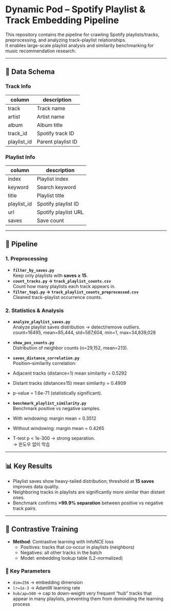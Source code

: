# Dynamic Pod – Spotify Playlist & Track Embedding Pipeline

This repository contains the pipeline for crawling Spotify playlists/tracks, preprocessing, and analyzing track–playlist relationships.  
It enables large-scale playlist analysis and similarity benchmarking for music recommendation research.

---

## 📂 Data Schema

### Track Info
| column       | description              |
|--------------|--------------------------|
| track        | Track name               |
| artist       | Artist name              |
| album        | Album title              |
| track_id     | Spotify track ID         |
| playlist_id  | Parent playlist ID       |


### Playlist Info
| column       | description              |
|--------------|--------------------------|
| index        | Playlist index           |
| keyword      | Search keyword           |
| title        | Playlist title           |
| playlist_id  | Spotify playlist ID      |
| url          | Spotify playlist URL     |
| saves        | Save count               |

---

## 🚀 Pipeline


### 1. Preprocessing
- **`filter_by_saves.py`**  
  Keep only playlists with **saves ≥ 15**.  
- **`count_tracks.py` → `track_playlist_counts.csv`**  
  Count how many playlists each track appears in.  
- **`filter_top1.py` → `track_playlist_counts_preprocessed.csv`**  
  Cleaned track–playlist occurrence counts.

### 2. Statistics & Analysis
- **`analyze_playlist_saves.py`**  
  Analyze playlist saves distribution → detect/remove outliers.
  count=16495, mean=85,444, std=587,604, min=1, max=34,839,028

- **`show_pos_counts.py`**  
Distribution of neighbor counts (n=29,152, mean=213).  
- **`saves_distance_correlation.py`**  
Position–similarity correlation:  
- Adjacent tracks (distance=1) mean similarity = 0.5292  
- Distant tracks (distance≥15) mean similarity = 0.4909  
- p-value = 1.6e-71 (statistically significant).
  
- **`benchmark_playlist_similarity.py`**  
Benchmark positive vs negative samples.  
- With windowing: margin mean = 0.3512  
- Without windowing: margin mean = 0.4265  
- T-test p < 1e-300 → strong separation.  
-> 윈도우 없이 학습
---

## 📊 Key Results
- Playlist saves show heavy-tailed distribution; threshold at **15 saves** improves data quality.  
- Neighboring tracks in playlists are significantly more similar than distant ones.  
- Benchmark confirms **>99.9% separation** between positive vs negative track pairs.  

---

## 🎵 Contrastive Training

- **Method**: Contrastive learning with InfoNCE loss  
  - Positives: tracks that co-occur in playlists (neighbors)  
  - Negatives: all other tracks in the batch  
  - Model: embedding lookup table (L2-normalized)

### 🔧 Key Parameters
- `dim=256` → embedding dimension  
- `lr=1e-3` → AdamW learning rate  
- `hubcap=500` → cap to down-weight very frequent “hub” tracks that appear in many playlists, preventing them from dominating the learning process  

